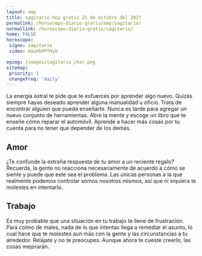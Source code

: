 ```yaml
---
layout: amp
title: sagitario hoy gratis 25 de octubre del 2017 
permalink: /horoscopo-diario-gratis/amp/sagitario/
normallink: /horoscopo-diario-gratis/sagitario/
home: FALSE
horoscopo:
 signo: sagitario
 video: mQuHhPPfHyk

ogimg: /images/sagitario_char.png
sitemap:
 priority: 1
 changefreq: 'daily'
---
```



La energía astral te pide que te esfuerces por aprender algo nuevo. Quizás siempre hayas deseado aprender alguna manualidad u oficio. Trata de encontrar alguien que pueda enseñarte. Nunca es tarde para agregar un nuevo conjunto de herramientas. Abre la mente y escoge un libro que te enseñe cómo reparar el automóvil. Aprende a hacer más cosas por tu cuenta para no tener que depender de los demás.

## Amor

¿Te confunde la extraña respuesta de tu amor a un reciente regalo? Recuerda, la gente no reacciona necesariamente de acuerdo a cómo se siente y puede que este sea el problema. Las únicas personas a la que realmente podemos controlar somos nosotros mismos, así que ni siquiera te molestes en intentarlo.

## Trabajo

Es muy probable que una situación en tu trabajo te llene de frustración. Para colmo de males, nada de lo que intentas llega a remediar el asunto, lo cual hace que te molestes aun más con la gente y las circunstancias a tu alrededor. Relájate y no te preocupes. Aunque ahora te cueste creerlo, las cosas mejorarán.